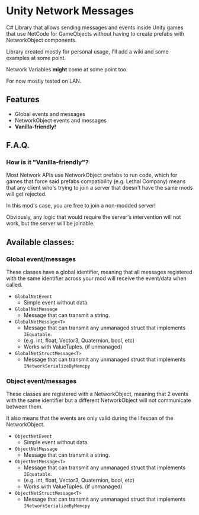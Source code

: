 # Unity Network Messages

C# Library that allows sending messages and events inside Unity games that use NetCode for GameObjects without having 
to create prefabs with NetworkObject components.

Library created mostly for personal usage, I'll add a wiki and some examples at some point.

Network Variables **might** come at some point too.

For now mostly tested on LAN.

## Features

- Global events and messages
- NetworkObject events and messages
- **Vanilla-friendly!**

## F.A.Q.

### How is it "Vanilla-friendly"?

Most Network APIs use NetworkObject prefabs to run code, which for games that force said prefabs compatibility 
(e.g. Lethal Company) means that any client who's trying to join a server that doesn't have the same mods will get 
rejected.

In this mod's case, you are free to join a non-modded server!

Obviously, any logic that would require the server's intervention will not work, but the server will be joinable.

## Available classes:

### Global event/messages

These classes have a global identifier, meaning that all messages registered with the same identifier across your mod 
will receive the event/data when called.

- ``GlobalNetEvent``
  - Simple event without data.
- ``GlobalNetMessage``
  - Message that can transmit a string.
- ``GlobalNetMessage<T>``
  - Message that can transmit any unmanaged struct that implements ``IEquatable``. 
  - (e.g. int, float, Vector3, Quaternion, bool, etc)
  - Works with ValueTuples. (if unmanaged)
- ``GlobalNetStructMessage<T>``
  - Message that can transmit any unmanaged struct that implements ``INetworkSerializeByMemcpy``

### Object event/messages

These classes are registered with a NetworkObject, meaning that 2 events with the same identifier but a different NetworkObject
will not communicate between them.

It also means that the events are only valid during the lifespan of the NetworkObject.

- ``ObjectNetEvent``
  - Simple event without data.
- ``ObjectNetMessage``
  - Message that can transmit a string.
- ``ObjectNetMessage<T>``
  - Message that can transmit any unmanaged struct that implements ``IEquatable``.
  - (e.g. int, float, Vector3, Quaternion, bool, etc)
  - Works with ValueTuples. (if unmanaged)
- ``ObjectNetStructMessage<T>``
  - Message that can transmit any unmanaged struct that implements ``INetworkSerializeByMemcpy``